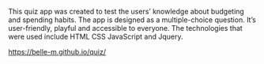 
This quiz app was created to test the users’ knowledge about budgeting and spending habits. The app is designed as a multiple-choice question. It’s user-friendly, playful and accessible to everyone. The technologies that were used include HTML CSS JavaScript and Jquery.

https://belle-m.github.io/quiz/
